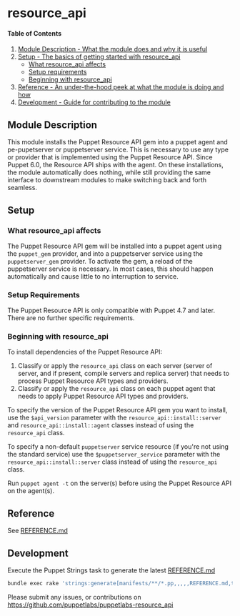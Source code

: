 
# resource_api

#### Table of Contents

1. [Module Description - What the module does and why it is useful](#module-description)
1. [Setup - The basics of getting started with resource_api](#setup)
    * [What resource_api affects](#what-resource_api-affects)
    * [Setup requirements](#setup-requirements)
    * [Beginning with resource_api](#beginning-with-resource_api)
1. [Reference - An under-the-hood peek at what the module is doing and how](#reference)
1. [Development - Guide for contributing to the module](#development)

## Module Description

This module installs the Puppet Resource API gem into a puppet agent and pe-pupetserver or puppetserver service. This is necessary to use any type or provider that is implemented using the Puppet Resource API. Since Puppet 6.0, the Resource API ships with the agent. On these installations, the module automatically does nothing, while still providing the same interface to downstream modules to make switching back and forth seamless.

## Setup

### What resource_api affects

The Puppet Resource API gem will be installed into a puppet agent using the `puppet_gem` provider, and into a puppetserver service using the `puppetserver_gem` provider. To activate the gem, a reload of the puppetserver service is necessary. In most cases, this should happen automatically and cause little to no interruption to service.

### Setup Requirements

The Puppet Resource API is only compatible with Puppet 4.7 and later.
There are no further specific requirements.

### Beginning with resource_api

To install dependencies of the Puppet Resource API:

1. Classify or apply the `resource_api` class on each server (server of server, and if present, compile servers and replica server) that needs to process Puppet Resource API types and providers.
1. Classify or apply the `resource_api` class on each puppet agent that needs to apply Puppet Resource API types and providers.

To specify the version of the Puppet Resource API gem you want to install, use the `$api_version` parameter with the `resource_api::install::server` and `resource_api::install::agent` classes instead of using the `resource_api` class.

To specify a non-default `puppetserver` service resource (if you're not using the standard service) use the `$puppetserver_service` parameter with the  `resource_api::install::server` class instead of using the `resource_api` class.

Run `puppet agent -t` on the server(s) before using the Puppet Resource API on the agent(s).

## Reference

See [REFERENCE.md](https://github.com/puppetlabs/puppetlabs-resource_api/blob/main/REFERENCE.md)

## Development

Execute the Puppet Strings task to generate the latest [REFERENCE.md](https://github.com/puppetlabs/puppetlabs-resource_api/blob/main/REFERENCE.md)

 ``` bash
 bundle exec rake 'strings:generate[manifests/**/*.pp,,,,,REFERENCE.md,true]'
 ```

Please submit any issues, or contributions on https://github.com/puppetlabs/puppetlabs-resource_api

